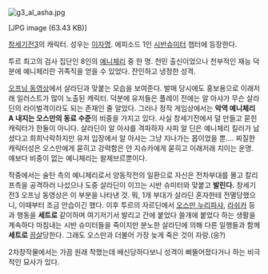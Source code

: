 ![g3_al_asha.jpg](//rv.wkcdn.net/http://rigvedawiki.net/r1/pds/g3_al_asha.jpg)

[JPG image (63.43 KB)]

[창세기전3](%EC%B0%BD%EC%84%B8%EA%B8%B0%EC%A0%843.md)의 캐릭터. 성우는
[이자명](%EC%9D%B4%EC%9E%90%EB%AA%85.md). 에피소드 1인 [시반슈미터](%EC%8B%9C%EB%B0%98%20%EC%8A%88%EB%AF%B8%ED%84%B0.md) 챕터에 등장한다.

투르 최고의 검사 집단인 8인의 [예니체리](%EC%98%88%EB%8B%88%EC%B2%B4%EB%A6%AC.md) 중 한 명. 천민
출신이었으나 천부적인 재능 덕분에 예니체리란 귀족직을 얻을 수 있었다. 잔인하고 냉정한 성격.

[오프닝 동영상](https://www.youtube.com/watch?v=uYVLkD0NdlQ)에서 살라딘과 맞붙는 모습을 보여준다. 발매
당시에도 홍보용으로 이래저래 일러스트가 많이 노출된 캐릭터. 덕분에 유저들은 플레이 전에는 알 아샤가 무슨 살라딘의 라이벌격이라도 되는
존재인 줄 알았다. 그러나 정작 게임상에서는 **악역 예니체리 A 내지는 오스만의 동료 수준**의 비중을 가지고 있다. 사실 창세기전에서 덜
만들고 묻힌 캐릭터가 한둘이 아니다. 살라딘이 알 아샤를 격파하자 사피 알 딘은 예니체리 킬러가 납셨다고 희희낙락하지만 유저 입장에서 알
아샤는 그냥 지나가는 몹이었을 뿐.... 찌질한 캐릭터성은 오스만에게 묻히고 강력함은 얀 지슈카에게 묻히고 이래저래 치이는 운명. 얘보다
비중이 없는 예니체리는 왈제브르뿐이다.

작중에서는 술탄 측의 예니체리로서 양동작전의 일환으로 자신은 전차부대를 몰고 칼리프측을 공격하러 나섰으나 도중 살라딘이 이끄는 시반 슈미터와
맞붙고 **발린다.** 창세기전3 오프닝 동영상은 이 부분을 나타낸 것. 뭐, 1개 부대가 살라딘 혼자한테 전멸당했으니, 이때부터 조금
안습이긴 했다. 이후 투르의 자르딘에서 [오스만 누리파샤](%EC%98%A4%EC%8A%A4%EB%A7%8C%20%EB%88%84%EB%A6%AC%ED%8C%8C%EC%83%A4.md), [라쉬카](%EB%9D%BC%EC%89%AC%EC%B9%B4.md) 등과 행동을
**세트로** 같이하며 여기저기서 발리고 간에 붙었다 쓸개에 붙었다 하는 생활을 계속하다 마침내는 시반 슈미터들을 죽이지만 분노한 살라딘에
의해 다른 일행들과 함께 **세트로** [끔살](%EB%81%94%EC%82%B4.md)당한다. 그래도 오스만과 더불어 가장 늦게 죽은
것이 자랑.(응?)

2차창작물에서는 가끔 원래 착했는데 배신당하다보니 성격이 삐뚤어졌다거나 하는 비극적인 묘사가 있다.

